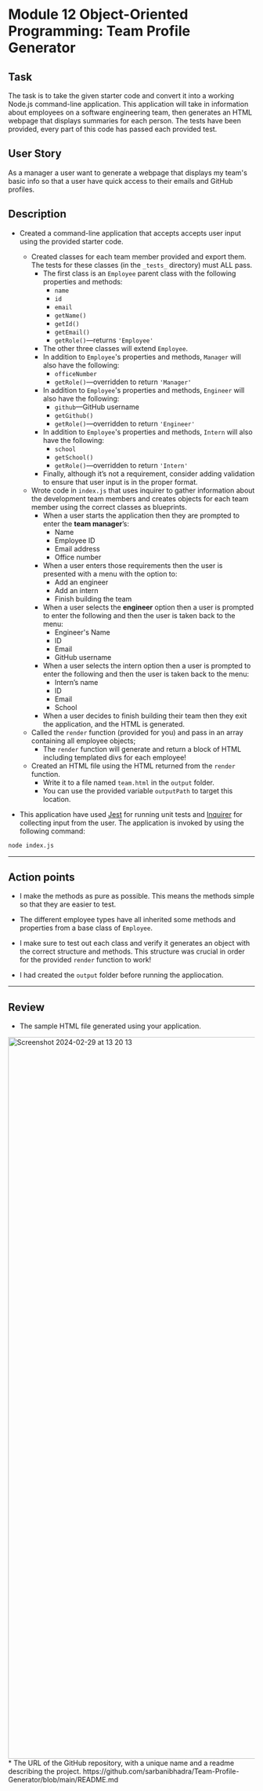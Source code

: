 # Module 12 Object-Oriented Programming: Team Profile Generator

## Task

The task is to take the given starter code and convert it into a working Node.js command-line application. This application will take in information about employees on a software engineering team, then generates an HTML webpage that displays summaries for each person. The tests have been provided, every part of this code has passed each provided test.

## User Story

As a manager a user want to generate a webpage that displays my team's basic info so that a user have quick access to their emails and GitHub profiles.

## Description

* Created a command-line application that accepts accepts user input using the provided starter code.   
  * Created classes for each team member provided and export them. The tests for these classes (in the `_tests_` directory) must ALL pass.     
    * The first class is an `Employee` parent class with the following properties and methods:       
      * `name`
      * `id`
      * `email`
      * `getName()`
      * `getId()`
      * `getEmail()`
      * `getRole()`&mdash;returns `'Employee'`     
    * The other three classes will extend `Employee`.      
    * In addition to `Employee`'s properties and methods, `Manager` will also have the following:
      * `officeNumber`
      * `getRole()`&mdash;overridden to return `'Manager'`
    * In addition to `Employee`'s properties and methods, `Engineer` will also have the following:
      * `github`&mdash;GitHub username
      * `getGithub()`
      * `getRole()`&mdash;overridden to return `'Engineer'`
    * In addition to `Employee`'s properties and methods, `Intern` will also have the following:
      * `school`
      * `getSchool()`
      * `getRole()`&mdash;overridden to return `'Intern'`
    * Finally, although it’s not a requirement, consider adding validation to ensure that user input is in the proper format.   
  * Wrote code in `index.js` that uses inquirer to gather information about the development team members and creates objects for each team member using the correct classes as blueprints.
    * When a user starts the application then they are prompted to enter the **team manager**’s:
      * Name
      * Employee ID
      * Email address
      * Office number
    * When a user enters those requirements then the user is presented with a menu with the option to:
      * Add an engineer
      * Add an intern 
      * Finish building the team
    * When a user selects the **engineer** option then a user is prompted to enter the following and then the user is taken back to the menu:
      * Engineer's Name
      * ID
      * Email
      * GitHub username
    * When a user selects the intern option then a user is prompted to enter the following and then the user is taken back to the menu:
      * Intern’s name
      * ID
      * Email
      * School
    * When a user decides to finish building their team then they exit the application, and the HTML is generated.
  * Called the `render` function (provided for you) and pass in an array containing all employee objects; 
    * The `render` function will generate and return a block of HTML including templated divs for each employee!
  * Created an HTML file using the HTML returned from the `render` function. 
    * Write it to a file named `team.html` in the `output` folder. 
    * You can use the provided variable `outputPath` to target this location.

* This application have used [Jest](https://www.npmjs.com/package/jest) for running unit tests and [Inquirer](https://www.npmjs.com/package/inquirer) for collecting input from the user. The application is invoked by using the following command:

```bash
node index.js
```

---

## Action points

* I make the methods as pure as possible. This means the methods simple so that they are easier to test.

* The different employee types have all inherited some methods and properties from a base class of `Employee`.
 
* I make sure to test out each class and verify it generates an object with the correct structure and methods. This structure was crucial in order for the provided `render` function to work!
  
* I had created the `output` folder before running the appliocation.

---
## Review

* The sample HTML file generated using your application. 
<img width="1470" alt="Screenshot 2024-02-29 at 13 20 13" src="https://github.com/sarbanibhadra/Team-Profile-Generator/assets/28161929/1a2bc966-6f1c-40c9-a725-f605b1778a9c">
* The URL of the GitHub repository, with a unique name and a readme describing the project.
https://github.com/sarbanibhadra/Team-Profile-Generator/blob/main/README.md
